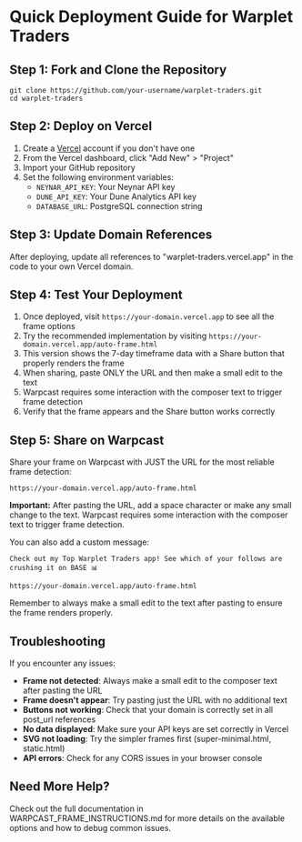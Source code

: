 # Quick Deployment Guide for Warplet Traders

## Step 1: Fork and Clone the Repository
```
git clone https://github.com/your-username/warplet-traders.git
cd warplet-traders
```

## Step 2: Deploy on Vercel
1. Create a [Vercel](https://vercel.com) account if you don't have one
2. From the Vercel dashboard, click "Add New" > "Project"
3. Import your GitHub repository
4. Set the following environment variables:
   - `NEYNAR_API_KEY`: Your Neynar API key
   - `DUNE_API_KEY`: Your Dune Analytics API key
   - `DATABASE_URL`: PostgreSQL connection string

## Step 3: Update Domain References
After deploying, update all references to "warplet-traders.vercel.app" in the code to your own Vercel domain.

## Step 4: Test Your Deployment
1. Once deployed, visit `https://your-domain.vercel.app` to see all the frame options
2. Try the recommended implementation by visiting `https://your-domain.vercel.app/auto-frame.html` 
3. This version shows the 7-day timeframe data with a Share button that properly renders the frame
4. When sharing, paste ONLY the URL and then make a small edit to the text
5. Warpcast requires some interaction with the composer text to trigger frame detection
6. Verify that the frame appears and the Share button works correctly

## Step 5: Share on Warpcast
Share your frame on Warpcast with JUST the URL for the most reliable frame detection:
```
https://your-domain.vercel.app/auto-frame.html
```

**Important:** After pasting the URL, add a space character or make any small change to the text. Warpcast requires some interaction with the composer text to trigger frame detection.

You can also add a custom message:
```
Check out my Top Warplet Traders app! See which of your follows are crushing it on BASE 📊

https://your-domain.vercel.app/auto-frame.html
```

Remember to always make a small edit to the text after pasting to ensure the frame renders properly.

## Troubleshooting
If you encounter any issues:
- **Frame not detected**: Always make a small edit to the composer text after pasting the URL
- **Frame doesn't appear**: Try pasting just the URL with no additional text
- **Buttons not working**: Check that your domain is correctly set in all post_url references
- **No data displayed**: Make sure your API keys are set correctly in Vercel
- **SVG not loading**: Try the simpler frames first (super-minimal.html, static.html)
- **API errors**: Check for any CORS issues in your browser console

## Need More Help?
Check out the full documentation in WARPCAST_FRAME_INSTRUCTIONS.md for more details on the available options and how to debug common issues.